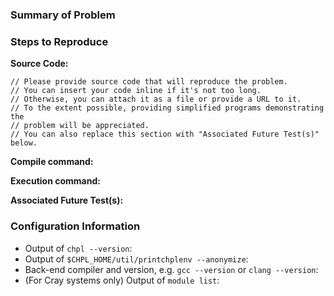 <!--
If you are filing an issue that is not a bug report, please feel free to erase
this template and describe the issue as clearly as possible.
-->


### Summary of Problem
<!--
What behavior did you observe when encountering this issue?
What behavior did you expect to observe?
Is this a blocking issue with no known work-arounds?
-->


### Steps to Reproduce

**Source Code:**

```chapel
// Please provide source code that will reproduce the problem.
// You can insert your code inline if it's not too long.
// Otherwise, you can attach it as a file or provide a URL to it.
// To the extent possible, providing simplified programs demonstrating the
// problem will be appreciated.
// You can also replace this section with "Associated Future Test(s)" below.
```

**Compile command:**
<!-- e.g. `chpl foo.chpl` -->

**Execution command:**
<!-- e.g. `./foo -nl 4`
If an input file is required, include it as well. -->

**Associated Future Test(s):**
<!-- Are there any tests in Chapel's test system that demonstrate this issue?
     e.g. [`test/path/to/foo.chpl`](
           https://github.com/chapel-lang/chapel/blob/main/test/path/to/foo.chpl
          ) #1234 -->

### Configuration Information

- Output of `chpl --version`:
- Output of `$CHPL_HOME/util/printchplenv --anonymize`:
- Back-end compiler and version, e.g. `gcc --version` or `clang --version`:
- (For Cray systems only) Output of `module list`:

